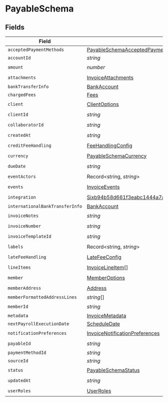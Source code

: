 # PayableSchema


## Fields

| Field                                                                                                                                                           | Type                                                                                                                                                            | Required                                                                                                                                                        | Description                                                                                                                                                     |
| --------------------------------------------------------------------------------------------------------------------------------------------------------------- | --------------------------------------------------------------------------------------------------------------------------------------------------------------- | --------------------------------------------------------------------------------------------------------------------------------------------------------------- | --------------------------------------------------------------------------------------------------------------------------------------------------------------- |
| `acceptedPaymentMethods`                                                                                                                                        | [PayableSchemaAcceptedPaymentMethods](../../models/shared/payableschemaacceptedpaymentmethods.md)[]                                                             | :heavy_minus_sign:                                                                                                                                              | N/A                                                                                                                                                             |
| `accountId`                                                                                                                                                     | *string*                                                                                                                                                        | :heavy_minus_sign:                                                                                                                                              | N/A                                                                                                                                                             |
| `amount`                                                                                                                                                        | *number*                                                                                                                                                        | :heavy_check_mark:                                                                                                                                              | N/A                                                                                                                                                             |
| `attachments`                                                                                                                                                   | [InvoiceAttachments](../../models/shared/invoiceattachments.md)                                                                                                 | :heavy_check_mark:                                                                                                                                              | N/A                                                                                                                                                             |
| `bankTransferInfo`                                                                                                                                              | [BankAccount](../../models/shared/bankaccount.md)                                                                                                               | :heavy_minus_sign:                                                                                                                                              | N/A                                                                                                                                                             |
| `chargedFees`                                                                                                                                                   | [Fees](../../models/shared/fees.md)                                                                                                                             | :heavy_minus_sign:                                                                                                                                              | N/A                                                                                                                                                             |
| `client`                                                                                                                                                        | [ClientOptions](../../models/shared/clientoptions.md)                                                                                                           | :heavy_check_mark:                                                                                                                                              | N/A                                                                                                                                                             |
| `clientId`                                                                                                                                                      | *string*                                                                                                                                                        | :heavy_check_mark:                                                                                                                                              | N/A                                                                                                                                                             |
| `collaboratorId`                                                                                                                                                | *string*                                                                                                                                                        | :heavy_check_mark:                                                                                                                                              | N/A                                                                                                                                                             |
| `createdAt`                                                                                                                                                     | *string*                                                                                                                                                        | :heavy_check_mark:                                                                                                                                              | N/A                                                                                                                                                             |
| `creditFeeHandling`                                                                                                                                             | [FeeHandlingConfig](../../models/shared/feehandlingconfig.md)                                                                                                   | :heavy_check_mark:                                                                                                                                              | N/A                                                                                                                                                             |
| `currency`                                                                                                                                                      | [PayableSchemaCurrency](../../models/shared/payableschemacurrency.md)                                                                                           | :heavy_check_mark:                                                                                                                                              | N/A                                                                                                                                                             |
| `dueDate`                                                                                                                                                       | *string*                                                                                                                                                        | :heavy_check_mark:                                                                                                                                              | N/A                                                                                                                                                             |
| `eventActors`                                                                                                                                                   | Record<string, *string*>                                                                                                                                        | :heavy_check_mark:                                                                                                                                              | N/A                                                                                                                                                             |
| `events`                                                                                                                                                        | [InvoiceEvents](../../models/shared/invoiceevents.md)                                                                                                           | :heavy_check_mark:                                                                                                                                              | N/A                                                                                                                                                             |
| `integration`                                                                                                                                                   | [Sixb94b58d661f3eabc1444a7a43ac4b99580f0d050123b7bf38184e2f0d7bd66e](../../models/shared/sixb94b58d661f3eabc1444a7a43ac4b99580f0d050123b7bf38184e2f0d7bd66e.md) | :heavy_check_mark:                                                                                                                                              | N/A                                                                                                                                                             |
| `internationalBankTransferInfo`                                                                                                                                 | [BankAccount](../../models/shared/bankaccount.md)                                                                                                               | :heavy_minus_sign:                                                                                                                                              | N/A                                                                                                                                                             |
| `invoiceNotes`                                                                                                                                                  | *string*                                                                                                                                                        | :heavy_check_mark:                                                                                                                                              | N/A                                                                                                                                                             |
| `invoiceNumber`                                                                                                                                                 | *string*                                                                                                                                                        | :heavy_check_mark:                                                                                                                                              | N/A                                                                                                                                                             |
| `invoiceTemplateId`                                                                                                                                             | *string*                                                                                                                                                        | :heavy_check_mark:                                                                                                                                              | N/A                                                                                                                                                             |
| `labels`                                                                                                                                                        | Record<string, *string*>                                                                                                                                        | :heavy_check_mark:                                                                                                                                              | N/A                                                                                                                                                             |
| `lateFeeHandling`                                                                                                                                               | [LateFeeConfig](../../models/shared/latefeeconfig.md)                                                                                                           | :heavy_check_mark:                                                                                                                                              | N/A                                                                                                                                                             |
| `lineItems`                                                                                                                                                     | [InvoiceLineItem](../../models/shared/invoicelineitem.md)[]                                                                                                     | :heavy_check_mark:                                                                                                                                              | N/A                                                                                                                                                             |
| `member`                                                                                                                                                        | [MemberOptions](../../models/shared/memberoptions.md)                                                                                                           | :heavy_check_mark:                                                                                                                                              | N/A                                                                                                                                                             |
| `memberAddress`                                                                                                                                                 | [Address](../../models/shared/address.md)                                                                                                                       | :heavy_check_mark:                                                                                                                                              | N/A                                                                                                                                                             |
| `memberFormattedAddressLines`                                                                                                                                   | *string*[]                                                                                                                                                      | :heavy_minus_sign:                                                                                                                                              | N/A                                                                                                                                                             |
| `memberId`                                                                                                                                                      | *string*                                                                                                                                                        | :heavy_check_mark:                                                                                                                                              | N/A                                                                                                                                                             |
| `metadata`                                                                                                                                                      | [InvoiceMetadata](../../models/shared/invoicemetadata.md)                                                                                                       | :heavy_minus_sign:                                                                                                                                              | N/A                                                                                                                                                             |
| `nextPayrollExecutionDate`                                                                                                                                      | [ScheduleDate](../../models/shared/scheduledate.md)                                                                                                             | :heavy_minus_sign:                                                                                                                                              | N/A                                                                                                                                                             |
| `notificationPreferences`                                                                                                                                       | [InvoiceNotificationPreferences](../../models/shared/invoicenotificationpreferences.md)                                                                         | :heavy_check_mark:                                                                                                                                              | N/A                                                                                                                                                             |
| `payableId`                                                                                                                                                     | *string*                                                                                                                                                        | :heavy_check_mark:                                                                                                                                              | N/A                                                                                                                                                             |
| `paymentMethodId`                                                                                                                                               | *string*                                                                                                                                                        | :heavy_minus_sign:                                                                                                                                              | N/A                                                                                                                                                             |
| `sourceId`                                                                                                                                                      | *string*                                                                                                                                                        | :heavy_minus_sign:                                                                                                                                              | N/A                                                                                                                                                             |
| `status`                                                                                                                                                        | [PayableSchemaStatus](../../models/shared/payableschemastatus.md)                                                                                               | :heavy_check_mark:                                                                                                                                              | N/A                                                                                                                                                             |
| `updatedAt`                                                                                                                                                     | *string*                                                                                                                                                        | :heavy_check_mark:                                                                                                                                              | N/A                                                                                                                                                             |
| `userRoles`                                                                                                                                                     | [UserRoles](../../models/shared/userroles.md)                                                                                                                   | :heavy_check_mark:                                                                                                                                              | N/A                                                                                                                                                             |